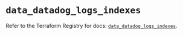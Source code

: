 # `data_datadog_logs_indexes`

Refer to the Terraform Registry for docs: [`data_datadog_logs_indexes`](https://registry.terraform.io/providers/datadog/datadog/3.69.0/docs/data-sources/logs_indexes).
